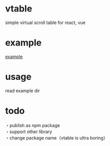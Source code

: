 # vtable

simple virtual scroll table for react, vue

# example

[example](https://ngmtine.github.io/vtable/)

# usage

read example dir

# todo

・publish as npm package  
・support other library  
・change package name（vtable is ultra boring）  

